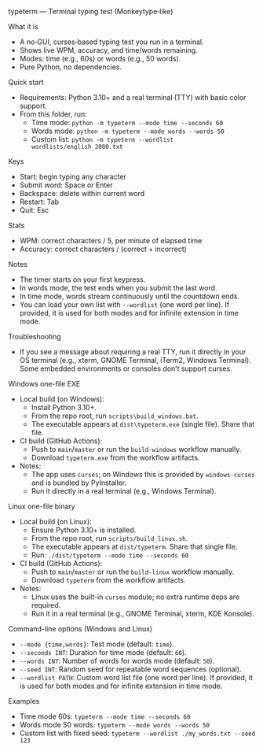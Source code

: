 typeterm — Terminal typing test (Monkeytype‑like)

What it is
- A no‑GUI, curses‑based typing test you run in a terminal.
- Shows live WPM, accuracy, and time/words remaining.
- Modes: time (e.g., 60s) or words (e.g., 50 words).
- Pure Python, no dependencies.

Quick start
- Requirements: Python 3.10+ and a real terminal (TTY) with basic color support.
- From this folder, run:
  - Time mode: `python -m typeterm --mode time --seconds 60`
  - Words mode: `python -m typeterm --mode words --words 50`
  - Custom list: `python -m typeterm --wordlist wordlists/english_2000.txt`

Keys
- Start: begin typing any character
- Submit word: Space or Enter
- Backspace: delete within current word
- Restart: Tab
- Quit: Esc

Stats
- WPM: correct characters / 5, per minute of elapsed time
- Accuracy: correct characters / (correct + incorrect)

Notes
- The timer starts on your first keypress.
- In words mode, the test ends when you submit the last word.
- In time mode, words stream continuously until the countdown ends.
 - You can load your own list with `--wordlist` (one word per line). If provided, it is used for both modes and for infinite extension in time mode.

Troubleshooting
- If you see a message about requiring a real TTY, run it directly in your OS terminal (e.g., xterm, GNOME Terminal, iTerm2, Windows Terminal). Some embedded environments or consoles don’t support curses.

Windows one-file EXE
- Local build (on Windows):
  - Install Python 3.10+.
  - From the repo root, run `scripts\build_windows.bat`.
  - The executable appears at `dist\typeterm.exe` (single file). Share that file.
- CI build (GitHub Actions):
  - Push to `main`/`master` or run the `build-windows` workflow manually.
  - Download `typeterm.exe` from the workflow artifacts.
- Notes:
  - The app uses `curses`; on Windows this is provided by `windows-curses` and is bundled by PyInstaller.
  - Run it directly in a real terminal (e.g., Windows Terminal).

Linux one-file binary
- Local build (on Linux):
  - Ensure Python 3.10+ is installed.
  - From the repo root, run `scripts/build_linux.sh`.
  - The executable appears at `dist/typeterm`. Share that single file.
  - Run: `./dist/typeterm --mode time --seconds 60`
- CI build (GitHub Actions):
  - Push to `main`/`master` or run the `build-linux` workflow manually.
  - Download `typeterm` from the workflow artifacts.
- Notes:
  - Linux uses the built-in `curses` module; no extra runtime deps are required.
  - Run it in a real terminal (e.g., GNOME Terminal, xterm, KDE Konsole).

Command-line options (Windows and Linux)
- `--mode {time,words}`: Test mode (default: `time`).
- `--seconds INT`: Duration for time mode (default: `60`).
- `--words INT`: Number of words for words mode (default: `50`).
- `--seed INT`: Random seed for repeatable word sequences (optional).
- `--wordlist PATH`: Custom word list file (one word per line). If provided, it is used for both modes and for infinite extension in time mode.

Examples
- Time mode 60s: `typeterm --mode time --seconds 60`
- Words mode 50 words: `typeterm --mode words --words 50`
- Custom list with fixed seed: `typeterm --wordlist ./my_words.txt --seed 123`
